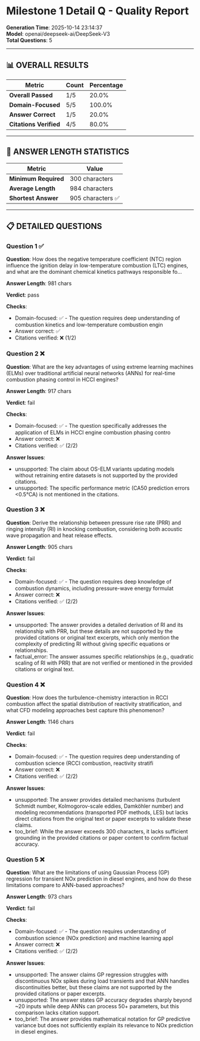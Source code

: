 # Milestone 1 Detail Q - Quality Report

**Generation Time**: 2025-10-14 23:14:37  
**Model**: openai/deepseek-ai/DeepSeek-V3  
**Total Questions**: 5

---

## 📊 OVERALL RESULTS

| Metric | Count | Percentage |
|--------|-------|------------|
| **Overall Passed** | 1/5 | 20.0% |
| **Domain-Focused** | 5/5 | 100.0% |
| **Answer Correct** | 1/5 | 20.0% |
| **Citations Verified** | 4/5 | 80.0% |

---

## 📝 ANSWER LENGTH STATISTICS

| Metric | Value |
|--------|-------|
| **Minimum Required** | 300 characters |
| **Average Length** | 984 characters |
| **Shortest Answer** | 905 characters ✅ |

---

## 📋 DETAILED QUESTIONS


### Question 1 ✅

**Question**: How does the negative temperature coefficient (NTC) region influence the ignition delay in low-temperature combustion (LTC) engines, and what are the dominant chemical kinetics pathways responsible fo...

**Answer Length**: 981 chars

**Verdict**: pass

**Checks**:
- Domain-focused: ✅ - The question requires deep understanding of combustion kinetics and low-temperature combustion engin
- Answer correct: ✅
- Citations verified: ❌ (1/2)


### Question 2 ❌

**Question**: What are the key advantages of using extreme learning machines (ELMs) over traditional artificial neural networks (ANNs) for real-time combustion phasing control in HCCI engines?

**Answer Length**: 917 chars

**Verdict**: fail

**Checks**:
- Domain-focused: ✅ - The question specifically addresses the application of ELMs in HCCI engine combustion phasing contro
- Answer correct: ❌
- Citations verified: ✅ (2/2)

**Answer Issues**:
  - unsupported: The claim about OS-ELM variants updating models without retraining entire datasets is not supported by the provided citations.
  - unsupported: The specific performance metric (CA50 prediction errors <0.5°CA) is not mentioned in the citations.


### Question 3 ❌

**Question**: Derive the relationship between pressure rise rate (PRR) and ringing intensity (RI) in knocking combustion, considering both acoustic wave propagation and heat release effects.

**Answer Length**: 905 chars

**Verdict**: fail

**Checks**:
- Domain-focused: ✅ - The question requires deep knowledge of combustion dynamics, including pressure-wave energy formulat
- Answer correct: ❌
- Citations verified: ✅ (2/2)

**Answer Issues**:
  - unsupported: The answer provides a detailed derivation of RI and its relationship with PRR, but these details are not supported by the provided citations or original text excerpts, which only mention the complexity of predicting RI without giving specific equations or relationships.
  - factual_error: The answer assumes specific relationships (e.g., quadratic scaling of RI with PRR) that are not verified or mentioned in the provided citations or original text.


### Question 4 ❌

**Question**: How does the turbulence-chemistry interaction in RCCI combustion affect the spatial distribution of reactivity stratification, and what CFD modeling approaches best capture this phenomenon?

**Answer Length**: 1146 chars

**Verdict**: fail

**Checks**:
- Domain-focused: ✅ - The question requires deep understanding of combustion science (RCCI combustion, reactivity stratifi
- Answer correct: ❌
- Citations verified: ✅ (2/2)

**Answer Issues**:
  - unsupported: The answer provides detailed mechanisms (turbulent Schmidt number, Kolmogorov-scale eddies, Damköhler number) and modeling recommendations (transported PDF methods, LES) but lacks direct citations from the original text or paper excerpts to validate these claims.
  - too_brief: While the answer exceeds 300 characters, it lacks sufficient grounding in the provided citations or paper content to confirm factual accuracy.


### Question 5 ❌

**Question**: What are the limitations of using Gaussian Process (GP) regression for transient NOx prediction in diesel engines, and how do these limitations compare to ANN-based approaches?

**Answer Length**: 973 chars

**Verdict**: fail

**Checks**:
- Domain-focused: ✅ - The question requires understanding of combustion science (NOx prediction) and machine learning appl
- Answer correct: ❌
- Citations verified: ✅ (2/2)

**Answer Issues**:
  - unsupported: The answer claims GP regression struggles with discontinuous NOx spikes during load transients and that ANN handles discontinuities better, but these claims are not supported by the provided citations or paper excerpts.
  - unsupported: The answer states GP accuracy degrades sharply beyond ~20 inputs while deep ANNs can process 50+ parameters, but this comparison lacks citation support.
  - too_brief: The answer provides mathematical notation for GP predictive variance but does not sufficiently explain its relevance to NOx prediction in diesel engines.

